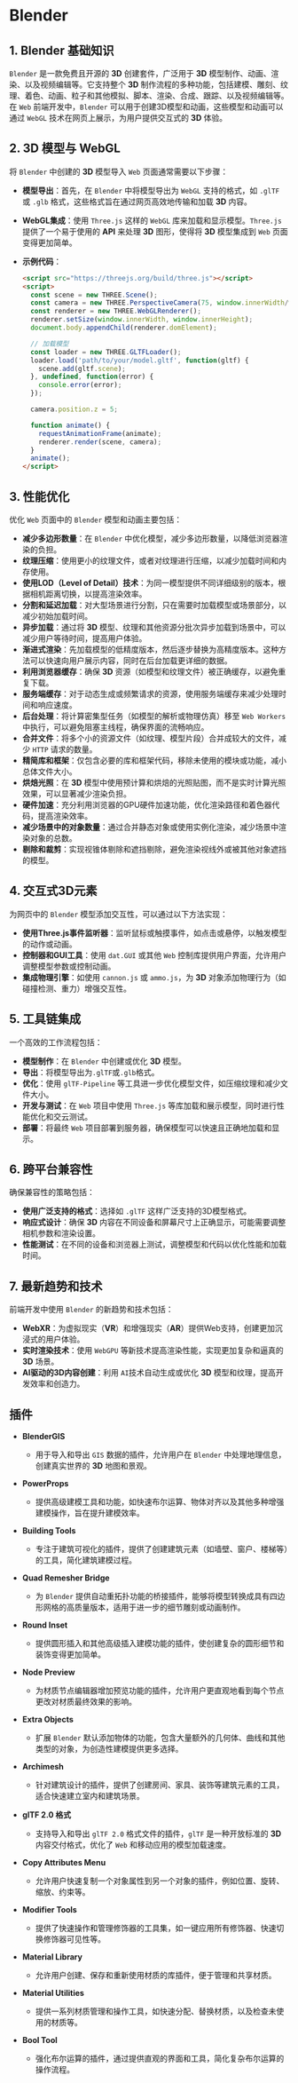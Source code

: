 # Blender

## 1. Blender 基础知识

`Blender` 是一款免费且开源的 **3D** 创建套件，广泛用于 **3D** 模型制作、动画、渲染、以及视频编辑等。它支持整个 **3D** 制作流程的多种功能，包括建模、雕刻、纹理、着色、动画、粒子和其他模拟、脚本、渲染、合成、跟踪、以及视频编辑等。在 `Web` 前端开发中，`Blender` 可以用于创建3D模型和动画，这些模型和动画可以通过 `WebGL` 技术在网页上展示，为用户提供交互式的 **3D** 体验。

## 2. 3D 模型与 WebGL

将 `Blender` 中创建的 **3D** 模型导入 `Web` 页面通常需要以下步骤：

- **模型导出**：首先，在 `Blender` 中将模型导出为 `WebGL` 支持的格式，如 `.glTF` 或 `.glb` 格式，这些格式旨在通过网页高效地传输和加载 **3D** 内容。
- **WebGL集成**：使用 `Three.js` 这样的 `WebGL` 库来加载和显示模型。`Three.js` 提供了一个易于使用的 **API** 来处理 **3D** 图形，使得将 **3D** 模型集成到 `Web` 页面变得更加简单。
- **示例代码**：

  ```html
  <script src="https://threejs.org/build/three.js"></script>
  <script>
    const scene = new THREE.Scene();
    const camera = new THREE.PerspectiveCamera(75, window.innerWidth/window.innerHeight, 0.1, 1000);
    const renderer = new THREE.WebGLRenderer();
    renderer.setSize(window.innerWidth, window.innerHeight);
    document.body.appendChild(renderer.domElement);

    // 加载模型
    const loader = new THREE.GLTFLoader();
    loader.load('path/to/your/model.gltf', function(gltf) {
      scene.add(gltf.scene);
    }, undefined, function(error) {
      console.error(error);
    });

    camera.position.z = 5;

    function animate() {
      requestAnimationFrame(animate);
      renderer.render(scene, camera);
    }
    animate();
  </script>
  ```

## 3. 性能优化

优化 `Web` 页面中的 `Blender` 模型和动画主要包括：

- **减少多边形数量**：在 `Blender` 中优化模型，减少多边形数量，以降低浏览器渲染的负担。
- **纹理压缩**：使用更小的纹理文件，或者对纹理进行压缩，以减少加载时间和内存使用。
- **使用LOD（Level of Detail）技术**：为同一模型提供不同详细级别的版本，根据相机距离切换，以提高渲染效率。
- **分割和延迟加载**：对大型场景进行分割，只在需要时加载模型或场景部分，以减少初始加载时间。
- **异步加载**：通过将 **3D** 模型、纹理和其他资源分批次异步加载到场景中，可以减少用户等待时间，提高用户体验。
- **渐进式渲染**：先加载模型的低精度版本，然后逐步替换为高精度版本。这种方法可以快速向用户展示内容，同时在后台加载更详细的数据。
- **利用浏览器缓存**：确保 **3D** 资源（如模型和纹理文件）被正确缓存，以避免重复下载。
- **服务端缓存**：对于动态生成或频繁请求的资源，使用服务端缓存来减少处理时间和响应速度。
- **后台处理**：将计算密集型任务（如模型的解析或物理仿真）移至 `Web Workers` 中执行，可以避免阻塞主线程，确保界面的流畅响应。
- **合并文件**：将多个小的资源文件（如纹理、模型片段）合并成较大的文件，减少 `HTTP` 请求的数量。
- **精简库和框架**：仅包含必要的库和框架代码，移除未使用的模块或功能，减小总体文件大小。
- **烘焙光照**：在 **3D** 模型中使用预计算和烘焙的光照贴图，而不是实时计算光照效果，可以显著减少渲染负担。
- **硬件加速**：充分利用浏览器的GPU硬件加速功能，优化渲染路径和着色器代码，提高渲染效率。
- **减少场景中的对象数量**：通过合并静态对象或使用实例化渲染，减少场景中渲染对象的总数。
- **剔除和裁剪**：实现视锥体剔除和遮挡剔除，避免渲染视线外或被其他对象遮挡的模型。

## 4. 交互式3D元素

为网页中的 `Blender` 模型添加交互性，可以通过以下方法实现：

- **使用Three.js事件监听器**：监听鼠标或触摸事件，如点击或悬停，以触发模型的动作或动画。
- **控制器和GUI工具**：使用 `dat.GUI` 或其他 `Web` 控制库提供用户界面，允许用户调整模型参数或控制动画。
- **集成物理引擎**：如使用 `cannon.js` 或 `ammo.js`，为 **3D** 对象添加物理行为（如碰撞检测、重力）增强交互性。

## 5. 工具链集成

一个高效的工作流程包括：

- **模型制作**：在 `Blender` 中创建或优化 **3D** 模型。
- **导出**：将模型导出为`.glTF`或`.glb`格式。  
- **优化**：使用 `glTF-Pipeline` 等工具进一步优化模型文件，如压缩纹理和减少文件大小。
- **开发与测试**：在 `Web` 项目中使用 `Three.js` 等库加载和展示模型，同时进行性能优化和交云测试。
- **部署**：将最终 `Web` 项目部署到服务器，确保模型可以快速且正确地加载和显示。

## 6. 跨平台兼容性

确保兼容性的策略包括：

- **使用广泛支持的格式**：选择如 `.glTF` 这样广泛支持的3D模型格式。
- **响应式设计**：确保 **3D** 内容在不同设备和屏幕尺寸上正确显示，可能需要调整相机参数和渲染设置。
- **性能测试**：在不同的设备和浏览器上测试，调整模型和代码以优化性能和加载时间。

## 7. 最新趋势和技术

前端开发中使用  `Blender` 的新趋势和技术包括：

- **WebXR**：为虚拟现实（**VR**）和增强现实（**AR**）提供Web支持，创建更加沉浸式的用户体验。
- **实时渲染技术**：使用 `WebGPU` 等新技术提高渲染性能，实现更加复杂和逼真的 **3D** 场景。
- **AI驱动的3D内容创建**：利用 `AI`技术自动生成或优化 **3D** 模型和纹理，提高开发效率和创造力。

## 插件

- **BlenderGIS**
  - 用于导入和导出 `GIS` 数据的插件，允许用户在 `Blender` 中处理地理信息，创建真实世界的 **3D** 地图和景观。

- **PowerProps**
  - 提供高级建模工具和功能，如快速布尔运算、物体对齐以及其他多种增强建模操作，旨在提升建模效率。

- **Building Tools**
  - 专注于建筑可视化的插件，提供了创建建筑元素（如墙壁、窗户、楼梯等）的工具，简化建筑建模过程。

- **Quad Remesher Bridge**
  - 为 `Blender` 提供自动重拓扑功能的桥接插件，能够将模型转换成具有四边形网格的高质量版本，适用于进一步的细节雕刻或动画制作。

- **Round Inset**
  - 提供圆形插入和其他高级插入建模功能的插件，使创建复杂的圆形细节和装饰变得更加简单。

- **Node Preview**
  - 为材质节点编辑器增加预览功能的插件，允许用户更直观地看到每个节点更改对材质最终效果的影响。

- **Extra Objects**
  - 扩展 `Blender` 默认添加物体的功能，包含大量额外的几何体、曲线和其他类型的对象，为创造性建模提供更多选择。

- **Archimesh**
  - 针对建筑设计的插件，提供了创建房间、家具、装饰等建筑元素的工具，适合快速建立室内和建筑场景。

- **glTF 2.0 格式**
  - 支持导入和导出 `glTF 2.0` 格式文件的插件，`glTF` 是一种开放标准的 **3D** 内容交付格式，优化了 `Web` 和移动应用的模型加载速度。

- **Copy Attributes Menu**
  - 允许用户快速复制一个对象属性到另一个对象的插件，例如位置、旋转、缩放、约束等。

- **Modifier Tools**
  - 提供了快速操作和管理修饰器的工具集，如一键应用所有修饰器、快速切换修饰器可见性等。

- **Material Library**
  - 允许用户创建、保存和重新使用材质的库插件，便于管理和共享材质。

- **Material Utilities**
  - 提供一系列材质管理和操作工具，如快速分配、替换材质，以及检查未使用的材质等。

- **Bool Tool**
  - 强化布尔运算的插件，通过提供直观的界面和工具，简化复杂布尔运算的操作流程。
